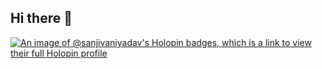 ## Hi there 👋

<!--
**SanjivaniYadav/SanjivaniYadav** is a ✨ _special_ ✨ repository because its `README.md` (this file) appears on your GitHub profile.

Here are some ideas to get you started:

- 🔭 I’m currently working on ...
- 🌱 I’m currently learning ...
- 👯 I’m looking to collaborate on ...
- 🤔 I’m looking for help with ...
- 💬 Ask me about ...
- 📫 How to reach me: ...
- 😄 Pronouns: ...
- ⚡ Fun fact: ...
-->
[![An image of @sanjivaniyadav's Holopin badges, which is a link to view their full Holopin profile](https://holopin.me/sanjivaniyadav)](https://holopin.io/@sanjivaniyadav)
